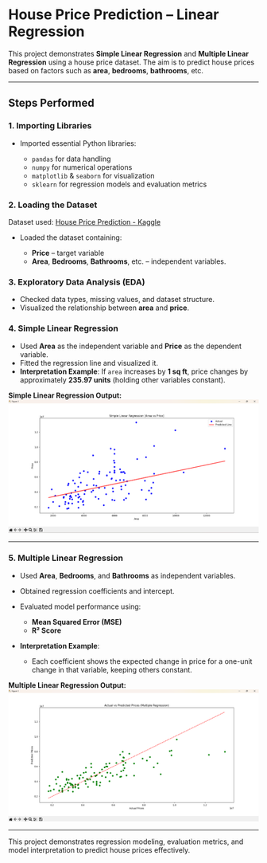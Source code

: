 
# House Price Prediction – Linear Regression

This project demonstrates **Simple Linear Regression** and **Multiple Linear Regression** using a house price dataset. The aim is to predict house prices based on factors such as **area**, **bedrooms**, **bathrooms**, etc.

---

## Steps Performed

### 1. **Importing Libraries**

* Imported essential Python libraries:

  * `pandas` for data handling
  * `numpy` for numerical operations
  * `matplotlib` & `seaborn` for visualization
  * `sklearn` for regression models and evaluation metrics

### 2. **Loading the Dataset**

Dataset used: [House Price Prediction - Kaggle](https://www.kaggle.com/datasets/shree1992/housedata)

* Loaded the dataset containing:

  * **Price** – target variable
  * **Area**, **Bedrooms**, **Bathrooms**, etc. – independent variables.

### 3. **Exploratory Data Analysis (EDA)**

* Checked data types, missing values, and dataset structure.
* Visualized the relationship between **area** and **price**.

### 4. **Simple Linear Regression**

* Used **Area** as the independent variable and **Price** as the dependent variable.
* Fitted the regression line and visualized it.
* **Interpretation Example**:
  If `area` increases by **1 sq ft**, price changes by approximately **235.97 units** (holding other variables constant).

 **Simple Linear Regression Output:**
![Simple Linear Regression](images/Simple_Linear_regression.png)

---

### 5. **Multiple Linear Regression**

* Used **Area**, **Bedrooms**, and **Bathrooms** as independent variables.
* Obtained regression coefficients and intercept.
* Evaluated model performance using:

  * **Mean Squared Error (MSE)**
  * **R² Score**
* **Interpretation Example**:

  * Each coefficient shows the expected change in price for a one-unit change in that variable, keeping others constant.

**Multiple Linear Regression Output:**
![Multiple Linear Regression](images/Multiple_Linear_Regression.png)

---
This project demonstrates regression modeling, evaluation metrics, and model interpretation to predict house prices effectively.

